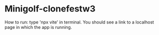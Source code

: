 # Minigolf-clonefestw3

How to run: type 'npx vite' in terminal.
You should see a link to a localhost page in which the app is running.